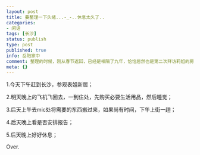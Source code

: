 ```yaml
---
layout: post
title: 要整理一下头绪...-_-..休息太久了..
categories:
- 闲话
tags: [长沙]
status: publish
type: post
published: true
info: 岳阳家中
comment: 整理的时候，刚从春节返回，已经是相隔了九年，恰恰居然也是第二次拜访莉姐的房子，上次还是新房子刚结婚不久，如今已经是老小区，连外甥都已经小学了，能不感慨？
meta: {}
---
```

1.今天下午赶到长沙，参观表姐新居；

2.明天晚上的飞机飞回去，一到住处，先购买必要生活用品，然后睡觉；

3.后天上午去mic处将需要的东西搬过来，如果尚有时间，下午上街一趟；

4.后天晚上看是否安排报告；

5.后天晚上好好休息；

Over.
